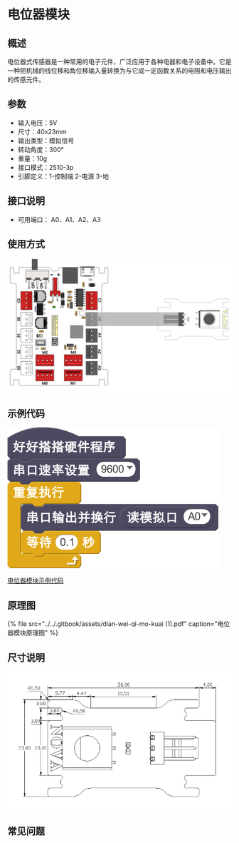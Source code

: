# 电位器模块

## 概述

电位器式传感器是一种常用的电子元件，广泛应用于各种电器和电子设备中。它是一种把机械的线位移和角位移输入量转换为与它成一定函数关系的电阻和电压输出的传感元件。

## 参数

* 输入电压：5V
* 尺寸：40x23mm
* 输出类型：模拟信号
* 转动角度：300°
* 重量：10g
* 接口模式：2510-3p
* 引脚定义：1-控制端 2-电源 3-地

## 接口说明

* 可用端口： A0、A1、A2、A3

## 使用方式

![](../../.gitbook/assets/29.png)

## 示例代码

![](../../.gitbook/assets/30.png)

[电位器模块示例代码](http://www.haohaodada.com/show.php?id=947651)

## 原理图

{% file src="../../.gitbook/assets/dian-wei-qi-mo-kuai \(1\).pdf" caption="电位器模块原理图" %}

## 尺寸说明

![](../../.gitbook/assets/99.png)

## 常见问题


